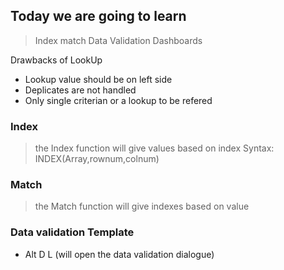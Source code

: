 ## Today we are going to learn
> Index match
> Data Validation
> Dashboards


Drawbacks of LookUp
- Lookup value should be on left side
- Deplicates are not handled
- Only single criterian or a lookup to be refered


### Index
> the Index function will give values based on index
> Syntax: INDEX(Array,rownum,colnum)
### Match
> the Match function will give indexes based on value


### Data validation Template
- Alt D L (will open the data validation dialogue)
